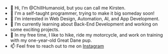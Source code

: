- 👋 Hi, I’m @ChillHumanoid, but you can call me Kirsten.
- 🔮 I'm a self-taught programmer, trying to make it big someday soon!
- 👀 I’m interested in Web Design, Automation, AI, and App Development.
- 🌱 I’m currently learning about Back-End Development and working on some exciting projects.
- 💞️ In my free time, I like to hike, ride my motorcycle, and work on training with my one-year-old Great Dane pup.
- 📫 Feel free to reach out to me on [Instagram](https://www.instagram.com/artofcoding.exe/)
